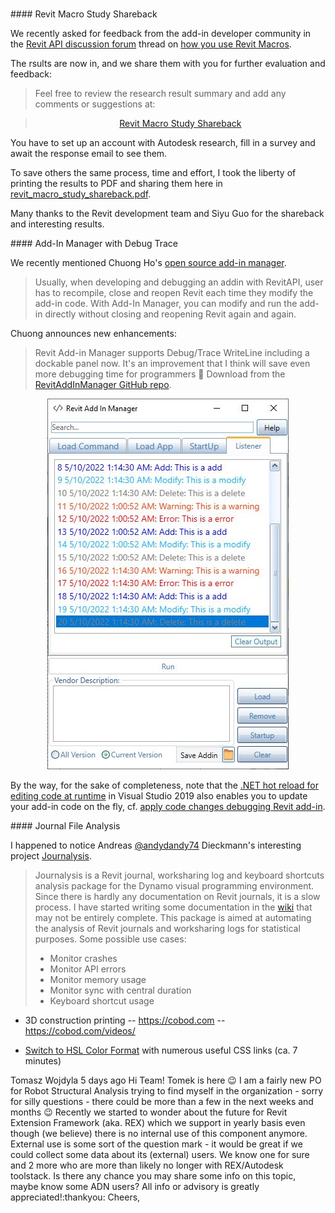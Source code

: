 <head>
<meta http-equiv="Content-Type" content="text/html; charset=utf-8">
<link rel="stylesheet" type="text/css" href="bc.css">
<script src="https://cdn.rawgit.com/google/code-prettify/master/loader/run_prettify.js" type="text/javascript"></script>
</head>

<!---

- Revit Macro Study Shareback
  https://www.autodeskresearchcommunity.com/hub/posts/post-25914628
  zip/revit_macro_study_shareback.pdf
  https://forums.autodesk.com/t5/revit-api-forum/research-how-do-you-use-revit-macros/m-p/11158305

- add-in manager Debug Trace
  Chuong Ho
  Revit Addin Manager supports Debug/Trace Writeline include dockpanel for developer now.
  It's an improvement that i think it will save even more debugging time for programmers 🤗
  Download at opensource : https://lnkd.in/gtpy9RpV
  #developer #revitapi #autodesk #bim #AEC #addinmanager
  addinmanager_debugtrace.jpg 386
  [RevitAddInManager](https://github.com/chuongmep/RevitAddInManager)
  > Usually, when developing and debugging an addin with RevitAPI, user has to close & re-open Revit each time he/she modifies the addin code and wants to re-compile. But with Add-In Manager, user can modify and run the addin directly without closing & re-opening Revit again and again.

- interesting project
  [Journalysis](https://github.com/andydandy74/Journalysis) by
  Andreas [@andydandy74](https://github.com/andydandy74) Dieckmann
  Berlin, Germany
  > Journalysis is a Revit journal, worksharing log and keyboard shortcuts analysis package for the Dynamo visual programming environment.
  > Since there is hardly any documentation on Revit journals, it is a slow process. I have started writing some documentation in the [wiki](https://github.com/andydandy74/Journalysis/wiki) that may, however, not be entirely complete.
  > This package is aimed at automating the analysis of Revit journals and worksharing logs for statistical purposes. Some possible use cases:
  Monitor crashes
  Monitor API errors
  Monitor memory usage
  Monitor sync with central duration
  Keyboard shortcut usage

- 3D construction printing -- https://cobod.com -- https://cobod.com/videos/

- [Switch to HSL Color Format](https://youtu.be/VInSzHOeFkE)
  with numerous useful CSS links (ca. 7 minutes)

twitter:

Updated #RevitAPI documentation for Revit 2023 and a deep dive into the mysteries and pitfalls of the Failure API to disable a failure with error severity @AutodeskForge @AutodeskRevit #bim #DynamoBim #ForgeDevCon https://autode.sk/errorfailure

We continue updating all systems the new release and take a deep dive into the mysteries and pitfalls of the Failure API
&ndash; RevitApiDocs support for Revit 2023
&ndash; Migrating add-ins to Revit 2023
&ndash; Disable failure with error severity...

linkedin:

Updated #RevitAPI documentation for Revit 2023 and a deep dive into the mysteries and pitfalls of the Failure API to disable a failure with error severity

https://autode.sk/errorfailure

We continue updating all systems the new release:

- RevitApiDocs support for Revit 2023
- Migrating add-ins to Revit 2023
- Disable failure with error severity...

#bim #DynamoBim #ForgeDevCon #Revit #API #IFC #SDK #AI #VisualStudio #Autodesk #AEC #adsk

the [Revit API discussion forum](http://forums.autodesk.com/t5/revit-api-forum/bd-p/160) thread

<center>
<img src="img/" alt="" title="" width="600" height=""/>
<p style="font-size: 80%; font-style:italic"></p>
</center>

-->

### 



####<a name="2"></a> Revit Macro Study Shareback

We recently
asked for feedback from the add-in developer community in
the [Revit API discussion forum](http://forums.autodesk.com/t5/revit-api-forum/bd-p/160) thread
on [how you use Revit Macros](https://forums.autodesk.com/t5/revit-api-forum/research-how-do-you-use-revit-macros/m-p/11158305).

The rsults are now in, and we share them with you for further evaluation and feedback:

> Feel free to review the research result summary and add any comments or suggestions at: 

> <center><a href="https://www.autodeskresearchcommunity.com/hub/posts/post-25914628">Revit Macro Study Shareback</a></center>

You have to set up an account with Autodesk research, fill in a survey and await the response email to see them.

To save others the same process, time and effort, I took the liberty of printing the results to PDF and sharing them here in [revit_macro_study_shareback.pdf](zip/revit_macro_study_shareback.pdf).

Many thanks to the Revit development team and Siyu Guo for the shareback and interesting results.

####<a name="3"></a> Add-In Manager with Debug Trace

We recently mentioned
Chuong Ho's [open source add-in manager](https://thebuildingcoder.typepad.com/blog/2022/01/add-in-manager-formulamanager-and-tiger-year.html#2).

> Usually, when developing and debugging an addin with RevitAPI, user has to recompile, close and reopen Revit each time they modify the add-in code. 
With Add-In Manager, you can modify and run the add-in directly without closing and reopening Revit again and again.

Chuong announces new enhancements:

> Revit Add-in Manager supports Debug/Trace WriteLine including a dockable panel now.
> It's an improvement that I think will save even more debugging time for programmers 🤗
> Download from the [RevitAddInManager GitHub repo](https://github.com/chuongmep/RevitAddInManager).


<center>
<img src="img/addinmanager_debugtrace.jpg" alt="Add-in manager with debug trace" title="Add-in manager with debug trace" width="386"/> <!-- 386 -->
</center>

By the way, for the sake of completeness, note that
the [.NET hot reload for editing code at runtime](https://devblogs.microsoft.com/dotnet/introducing-net-hot-reload)
in Visual Studio 2019 also enables you to update your add-in code on the fly, cf.
[apply code changes debugging Revit add-in](https://thebuildingcoder.typepad.com/blog/2021/10/localised-forge-intros-and-apply-code-changes.html#4).

####<a name="4"></a> Journal File Analysis

I happened to notice
Andreas [@andydandy74](https://github.com/andydandy74) Dieckmann's
interesting project [Journalysis](https://github.com/andydandy74/Journalysis).

> Journalysis is a Revit journal, worksharing log and keyboard shortcuts analysis package for the Dynamo visual programming environment.
> Since there is hardly any documentation on Revit journals, it is a slow process.
> I have started writing some documentation in the [wiki](https://github.com/andydandy74/Journalysis/wiki) that may not be entirely complete.
> This package is aimed at automating the analysis of Revit journals and worksharing logs for statistical purposes.
> Some possible use cases:
> - Monitor crashes
> - Monitor API errors
> - Monitor memory usage
> - Monitor sync with central duration
> - Keyboard shortcut usage


- 3D construction printing -- https://cobod.com -- https://cobod.com/videos/

- [Switch to HSL Color Format](https://youtu.be/VInSzHOeFkE)
with numerous useful CSS links (ca. 7 minutes)


Tomasz Wojdyla  5 days ago
Hi Team!
Tomek is here :wink: I am a fairly new PO for Robot Structural Analysis trying to find myself in the organization - sorry for silly questions - there could be more than a few in the next weeks and months :wink:
Recently we started to wonder about the future for Revit Extension Framework (aka. REX) which we support in yearly basis even though (we believe) there is no internal use of this component anymore. External use is some sort of the question mark - it would be great if we could collect some data about its (external) users. We know one for sure and 2 more who are more than likely no longer with REX/Autodesk toolstack. Is there any chance you may share some info on this topic, maybe know some ADN users?
All info or advisory is greatly appreciated!:thankyou:
Cheers,
